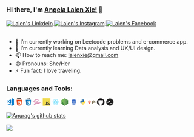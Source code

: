 ### Hi there, I'm [Angela Laien Xie!](https://www.angelalaienxie.com/) 👋

<a href="https://linkedin.com/in/angelalaienxie/">
  <img align="center" alt="Laien's Linkdein" width="22px" src="https://cdn.jsdelivr.net/npm/simple-icons@v3/icons/linkedin.svg" />
</a>
<a href="https://www.instagram.com/angela_laien/">
  <img align="center" alt="Laien's Instagram" width="22px" src="https://cdn.jsdelivr.net/npm/simple-icons@v3/icons/instagram.svg" />
</a>
<a href="https://https://www.facebook.com/angela.xie2">
  <img align="center" alt="Laien's Facebook" width="22px" src="https://cdn.jsdelivr.net/npm/simple-icons@v3/icons/facebook.svg" />
</a>

</br>
</br>

- 🔭 I’m currently working on Leetcode problems and e-commerce app.
- 🌱 I’m currently learning Data analysis and UX/UI design.
- 📫 How to reach me: laienxie@gmail.com
- 😄 Pronouns: She/Her
- ⚡ Fun fact: I love traveling.

### Languages and Tools:

<code><img height="20" src="https://raw.githubusercontent.com/github/explore/80688e429a7d4ef2fca1e82350fe8e3517d3494d/topics/visual-studio-code/visual-studio-code.png" /></code>
<code><img height="20" src="https://raw.githubusercontent.com/github/explore/80688e429a7d4ef2fca1e82350fe8e3517d3494d/topics/html/html.png" /></code>
<code><img height="20" src="https://raw.githubusercontent.com/github/explore/80688e429a7d4ef2fca1e82350fe8e3517d3494d/topics/css/css.png" /></code>
<code><img height="20" src="https://raw.githubusercontent.com/github/explore/80688e429a7d4ef2fca1e82350fe8e3517d3494d/topics/sass/sass.png" /></code>
<code><img height="20" src="https://raw.githubusercontent.com/github/explore/80688e429a7d4ef2fca1e82350fe8e3517d3494d/topics/javascript/javascript.png" /></code>
<code><img height="20" src="https://raw.githubusercontent.com/github/explore/80688e429a7d4ef2fca1e82350fe8e3517d3494d/topics/react/react.png" /></code>
<code><img height="20" src="https://raw.githubusercontent.com/github/explore/80688e429a7d4ef2fca1e82350fe8e3517d3494d/topics/nodejs/nodejs.png" /></code>
<code><img height="20" src="https://raw.githubusercontent.com/github/explore/80688e429a7d4ef2fca1e82350fe8e3517d3494d/topics/sql/sql.png" /></code>
<code><img height="20" src="https://raw.githubusercontent.com/github/explore/80688e429a7d4ef2fca1e82350fe8e3517d3494d/topics/python/python.png" /></code>
<code><img height="20" src="https://raw.githubusercontent.com/github/explore/80688e429a7d4ef2fca1e82350fe8e3517d3494d/topics/git/git.png" /></code>
<code><img height="20" src="https://raw.githubusercontent.com/github/explore/78df643247d429f6cc873026c0622819ad797942/topics/github/github.png" /></code>
<code><img height="20" src="https://raw.githubusercontent.com/github/explore/80688e429a7d4ef2fca1e82350fe8e3517d3494d/topics/terminal/terminal.png" /></code>

[![Anurag's github stats](https://github-readme-stats.vercel.app/api?username=angela-laien&&show_icons=true&title_color=ffffff&icon_color=bb2acf&text_color=daf7dc&bg_color=151515)](https://github.com/angela-laien/github-readme-stats)

<img align="center" src="https://github-readme-stats.vercel.app/api/top-langs/?username=angela-laien&theme=dark&hide_langs_below=1" />

<!--
**angela-laien/angela-laien** is a ✨ _special_ ✨ repository because its `README.md` (this file) appears on your GitHub profile.

Here are some ideas to get you started:

- 🔭 I’m currently working on ...
- 🌱 I’m currently learning ...
- 👯 I’m looking to collaborate on ...
- 🤔 I’m looking for help with ...
- 💬 Ask me about ...
- 📫 How to reach me: ...
- 😄 Pronouns: ...
- ⚡ Fun fact: ...
-->
